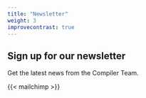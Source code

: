 ```yaml
---
title: "Newsletter"
weight: 3
improvecontrast: true
---
```


## Sign up for our newsletter

Get the latest news from the Compiler Team.

{{< mailchimp >}}
